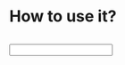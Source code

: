 # How to use it?
<pre><code>
<input
	name='name'
	type='text'

	data-title='This is a message show after validation failed'
	data-regex='^[a-z]{1,10}'
	data-require=''
 />
 </code></pre>